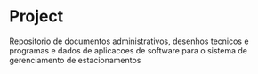 # Project
Repositorio de documentos administrativos, desenhos tecnicos e programas e dados de aplicacoes de software para o sistema de gerenciamento de estacionamentos
